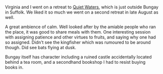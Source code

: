 Virginia and I went on a retreat to
[Quiet Waters](https://www.quietwaters.org.uk/),
which is just outside Bungay in Suffolk. We liked it so much we went on a second retreat in late August as well.

A great ambience of calm.   Well looked after by the amiable people who ran the place, it was good to share meals with them.   One interesting session with assigning patience and other virtues to fruits, and saying why one had so assigned.   Didn't see the kingfisher which was rumoured to be around though. Did see bats flying at dusk.

Bungay itself has character including a ruined castle accidentally located behind a tea room, and a secondhand bookshop I had to resist buying books in.

